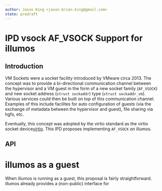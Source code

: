 ```yaml
---
author: Jason King <jason.brian.king@gmail.com>
state: predraft
---
```


# IPD vsock AF_VSOCK Support for illumos

## Introduction

VM Sockets were a socket facility introduced by VMware circa 2013.
The concept was to provide a bi-directional communication channel between the
hypervisor and a VM guest in the form of a new socket family (`AF_VSOCK`) and
new socket address (`struct sockaddr`) type (`struct sockaddr_vm`).
Various services could then be built on top of this communication channel.
Examples of this include facilites for auto configuration of guests (via the
exchange of metadata between the hypervisor and guest), file sharing via hgfs,
etc.

Eventually, this concept was adopted by the virtio standard as the virtio
socket device[virtio](https://docs.oasis-open.org/virtio/virtio/v1.1/csprd01/virtio-v1.1-csprd01.html#x1-39000010).
This IPD proposes implementing `AF_VSOCK` on illumos.

## API


# illumos as a guest

When illumos is running as a guest, this proposal is fairly straightforward.
illumos already provides a (non-public) interface for 
